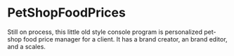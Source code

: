 # PetShopFoodPrices
Still on process, this little old style console program is personalized pet-shop food price manager for a client. It has a brand creator, an brand editor, and a scales.

